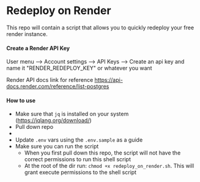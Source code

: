 # Redeploy on Render

This repo will contain a script that allows you to quickly redeploy your free render instance.

#### Create a Render API Key

User menu --> Account settings --> API Keys --> Create an api key and name it "RENDER_REDEPLOY_KEY" or whatever you want

Render API docs link for reference
https://api-docs.render.com/reference/list-postgres

#### How to use

 - Make sure that `jq` is installed on your system (https://jqlang.org/download/)
 - Pull down repo
 - 
 - Update `.env` vars using the `.env.sample` as a guide
 - Make sure you can run the script
    * When you first pull down this repo, the script will not have the correct permissions to run this shell script
    * At the root of the dir run: `chmod +x redeploy_on_render.sh`. This will grant execute permissions to the shell script

